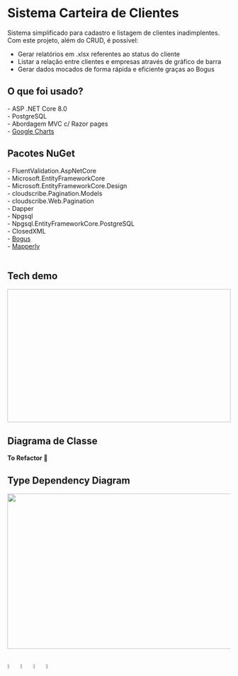 # Sistema Carteira de Clientes

<span>Sistema simplificado para cadastro e listagem de clientes inadimplentes.</span>
<span>Com este projeto, além do CRUD, é possível: </span>
<ul>
  <li>Gerar relatórios em .xlsx referentes ao status do cliente</li>
  <li>Listar a relação entre clientes e empresas através de gráfico de barra</li>
  <li>Gerar dados mocados de forma rápida e eficiente graças ao Bogus</li>
</ul>  

<h2> O que foi usado? </h2>
- ASP .NET Core 8.0 <br/>
- PostgreSQL <br/>
- Abordagem MVC c/ Razor pages <br/>
- <a href="https://developers.google.com/chart">Google Charts</a> <br/>

<h2> Pacotes NuGet </h2>
- FluentValidation.AspNetCore <br/>
- Microsoft.EntityFrameworkCore <br/>
- Microsoft.EntityFrameworkCore.Design <br/>
- cloudscribe.Pagination.Models <br/>
- cloudscribe.Web.Pagination <br/>
- Dapper<br/>
- Npgsql <br/>
- Npgsql.EntityFrameworkCore.PostgreSQL <br/>
- ClosedXML <br/>
-  <a href="https://github.com/bchavez/Bogus">Bogus</a> <br/>
-  <a href="https://github.com/riok/mapperly">Mapperly</a> <br/><br/>

<h2>Tech demo</h2>

[<img width="600" height="300"/>](https://github.com/JGMelon22/CarteiraClientes/assets/73988556/7ece2e20-d188-41db-b9b4-e4b18010e8ff)

<h2>Diagrama de Classe</h2>
<p><strong>To Refactor 🚧</strong></p>

<h2>Type Dependency Diagram</h2>
<img src="https://github.com/JGMelon22/CarteiraClientes/assets/73988556/fe9a71ab-997b-4261-95a3-6b56c94aafa8" width="600" height="350"/> <span>
&nbsp;</span>

<div style="display: inline_block" class="flex-container"><br>
        <img align="center" alt="CSharp" height="5%" width="5%" <img
                src="https://cdn.jsdelivr.net/gh/devicons/devicon/icons/csharp/csharp-original.svg" />
        <img align="center" alt="DotNet" height="5%" width="5%" <img
                src="https://cdn.jsdelivr.net/gh/devicons/devicon/icons/dotnetcore/dotnetcore-original.svg" />
        <img align="center" alt="PostgreSQL" height="5%" width="5%" <img
                src="https://cdn.jsdelivr.net/gh/devicons/devicon/icons/postgresql/postgresql-original.svg" />
	<img align="center" alt="Linux" height="5%" width="5%" <img
                src="https://cdn.jsdelivr.net/gh/devicons/devicon/icons/linux/linux-original.svg" />
</div>